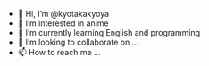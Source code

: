 - 👋 Hi, I’m @kyotakakyoya
- 👀 I’m interested in anime 
- 🌱 I’m currently learning English and programming 
- 💞️ I’m looking to collaborate on ...
- 📫 How to reach me ...

<!---
kyotakakyoya/kyotakakyoya is a ✨ special ✨ repository because its `README.md` (this file) appears on your GitHub profile.
You can click the Preview link to take a look at your changes.
--->
